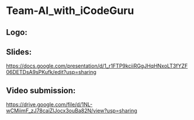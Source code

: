 # Team-AI_with_iCodeGuru
## Logo:

## Slides:
https://docs.google.com/presentation/d/1_r1FTP9kciiRGgJHqHNxoLT3fYZF06DETDsA9sPKufk/edit?usp=sharing
## Video submission:
https://drive.google.com/file/d/1NL-wCMiimF_zJ78caiZlJocx3ouBa82N/view?usp=sharing
